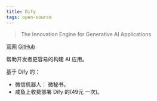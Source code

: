 ```yaml
---
title: Dify
tags: open-source
---
```

> The Innovation Engine for Generative AI Applications

[官网](https://dify.ai/) [GitHub](https://github.com/langgenius/dify)

帮助开发者更容易的构建 AI 应用。

基于 Dify 的：
* 微信机器人： 微秘书。
* 咸鱼上收费部署 Dify 的(49元 一次)。
